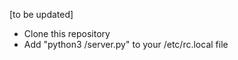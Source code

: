 [to be updated]

- Clone this repository
- Add "python3 <path to folder>/server.py" to your /etc/rc.local file
